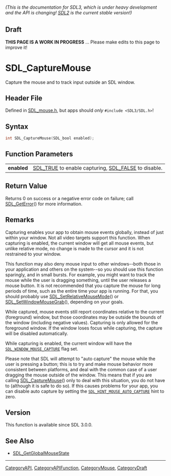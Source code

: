 ###### (This is the documentation for SDL3, which is under heavy development and the API is changing! [SDL2](https://wiki.libsdl.org/SDL2/) is the current stable version!)

## Draft

**THIS PAGE IS A WORK IN PROGRESS** ... Please make edits to this page to improve it!


<!-- #*^*^*^*^*See https://wiki.libsdl.org/SGFunctions for details on editing this page*^*^*^*^* -->
# SDL_CaptureMouse

Capture the mouse and to track input outside an SDL window.

## Header File

Defined in [SDL_mouse.h](https://github.com/libsdl-org/SDL/blob/main/include/SDL3/SDL_mouse.h), but apps should _only_ `#include <SDL3/SDL.h>`!

## Syntax

```c
int SDL_CaptureMouse(SDL_bool enabled);

```

## Function Parameters

|                 |                                                                              |
| --------------- | ---------------------------------------------------------------------------- |
| **enabled**     | [SDL_TRUE](SDL_TRUE) to enable capturing, [SDL_FALSE](SDL_FALSE) to disable. |

## Return Value

Returns 0 on success or a negative error code on failure; call
[SDL_GetError](SDL_GetError)() for more information.

## Remarks

Capturing enables your app to obtain mouse events globally, instead of just
within your window. Not all video targets support this function. When
capturing is enabled, the current window will get all mouse events, but
unlike relative mode, no change is made to the cursor and it is not
restrained to your window.

This function may also deny mouse input to other windows--both those in
your application and others on the system--so you should use this function
sparingly, and in small bursts. For example, you might want to track the
mouse while the user is dragging something, until the user releases a mouse
button. It is not recommended that you capture the mouse for long periods
of time, such as the entire time your app is running. For that, you should
probably use [SDL_SetRelativeMouseMode](SDL_SetRelativeMouseMode)() or
[SDL_SetWindowMouseGrab](SDL_SetWindowMouseGrab)(), depending on your
goals.

While captured, mouse events still report coordinates relative to the
current (foreground) window, but those coordinates may be outside the
bounds of the window (including negative values). Capturing is only allowed
for the foreground window. If the window loses focus while capturing, the
capture will be disabled automatically.

While capturing is enabled, the current window will have the
[`SDL_WINDOW_MOUSE_CAPTURE`](SDL_WINDOW_MOUSE_CAPTURE) flag set.

Please note that SDL will attempt to "auto capture" the mouse while the
user is pressing a button; this is to try and make mouse behavior more
consistent between platforms, and deal with the common case of a user
dragging the mouse outside of the window. This means that if you are
calling [SDL_CaptureMouse](SDL_CaptureMouse)() only to deal with this
situation, you do not have to (although it is safe to do so). If this
causes problems for your app, you can disable auto capture by setting the
[`SDL_HINT_MOUSE_AUTO_CAPTURE`](SDL_HINT_MOUSE_AUTO_CAPTURE) hint to zero.

## Version

This function is available since SDL 3.0.0.

## See Also

* [SDL_GetGlobalMouseState](SDL_GetGlobalMouseState)

----
[CategoryAPI](CategoryAPI), [CategoryAPIFunction](CategoryAPIFunction), [CategoryMouse](CategoryMouse), [CategoryDraft](CategoryDraft)
<!-- #See the Style Guide for instructions on editing the footer. -->


